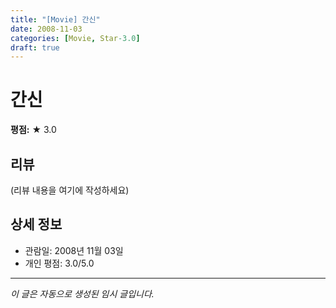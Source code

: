 ```yaml
---
title: "[Movie] 간신"
date: 2008-11-03
categories: [Movie, Star-3.0]
draft: true
---
```


# 간신

**평점:** ★ 3.0

## 리뷰

(리뷰 내용을 여기에 작성하세요)

## 상세 정보

- 관람일: 2008년 11월 03일
- 개인 평점: 3.0/5.0

---

*이 글은 자동으로 생성된 임시 글입니다.*

